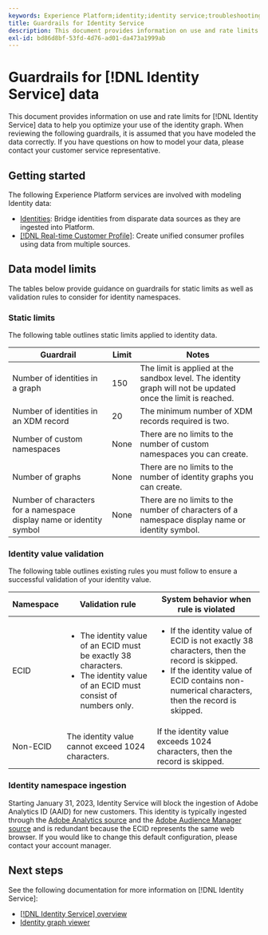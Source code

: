 ```yaml
---
keywords: Experience Platform;identity;identity service;troubleshooting;guardrails;guidelines;limit;
title: Guardrails for Identity Service
description: This document provides information on use and rate limits for Identity Service data to help you optimize your use of the identity graph.
exl-id: bd86d8bf-53fd-4d76-ad01-da473a1999ab
---
```

# Guardrails for [!DNL Identity Service] data

This document provides information on use and rate limits for [!DNL Identity Service] data to help you optimize your use of the identity graph. When reviewing the following guardrails, it is assumed that you have modeled the data correctly. If you have questions on how to model your data, please contact your customer service representative.

## Getting started

The following Experience Platform services are involved with modeling Identity data: 

* [Identities](home.md): Bridge identities from disparate data sources as they are ingested into Platform.
* [[!DNL Real-time Customer Profile]](../profile/home.md): Create unified consumer profiles using data from multiple sources.

## Data model limits

The tables below provide guidance on guardrails for static limits as well as validation rules to consider for identity namespaces.

### Static limits

The following table outlines static limits applied to identity data.

| Guardrail | Limit | Notes |
| --- | --- | --- |
| Number of identities in a graph | 150 | The limit is applied at the sandbox level. The identity graph will not be updated once the limit is reached. |
| Number of identities in an XDM record | 20 | The minimum number of XDM records required is two. |
| Number of custom namespaces | None | There are no limits to the number of custom namespaces you can create. |
| Number of graphs | None | There are no limits to the number of identity graphs you can create. |
| Number of characters for a namespace display name or identity symbol | None | There are no limits to the number of characters of a namespace display name or identity symbol. |

### Identity value validation

The following table outlines existing rules you must follow to ensure a successful validation of your identity value.

| Namespace | Validation rule | System behavior when rule is violated |
| --- | --- | --- |
| ECID | <ul><li>The identity value of an ECID must be exactly 38 characters.</li><li>The identity value of an ECID must consist of numbers only.</li></ul> | <ul><li>If the identity value of ECID is not exactly 38 characters, then the record is skipped.</li><li>If the identity value of ECID contains non-numerical characters, then the record is skipped.</li></ul> |
| Non-ECID | The identity value cannot exceed 1024 characters. | If the identity value exceeds 1024 characters, then the record is skipped. |

### Identity namespace ingestion

Starting January 31, 2023, Identity Service will block the ingestion of Adobe Analytics ID (AAID) for new customers. This identity is typically ingested through the [Adobe Analytics source](../sources/connectors/adobe-applications/analytics.md) and the [Adobe Audience Manager source](../sources//connectors/adobe-applications/audience-manager.md) and is redundant because the ECID represents the same web browser. If you would like to change this default configuration, please contact your account manager.

## Next steps

See the following documentation for more information on [!DNL Identity Service]:

* [[!DNL Identity Service] overview](home.md)
* [Identity graph viewer](ui/identity-graph-viewer.md)
